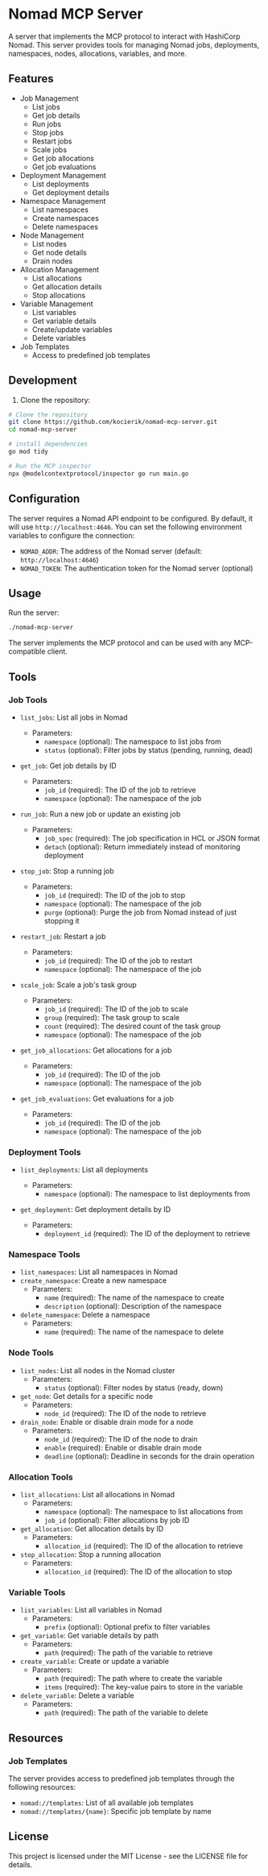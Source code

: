 # Nomad MCP Server

A server that implements the MCP protocol to interact with HashiCorp Nomad. This server provides tools for managing Nomad jobs, deployments, namespaces, nodes, allocations, variables, and more.

## Features

- Job Management
  - List jobs
  - Get job details
  - Run jobs
  - Stop jobs
  - Restart jobs
  - Scale jobs
  - Get job allocations
  - Get job evaluations
- Deployment Management
  - List deployments
  - Get deployment details
- Namespace Management
  - List namespaces
  - Create namespaces
  - Delete namespaces
- Node Management
  - List nodes
  - Get node details
  - Drain nodes
- Allocation Management
  - List allocations
  - Get allocation details
  - Stop allocations
- Variable Management
  - List variables
  - Get variable details
  - Create/update variables
  - Delete variables
- Job Templates
  - Access to predefined job templates

## Development

1. Clone the repository:
```bash
# Clone the repository
git clone https://github.com/kocierik/nomad-mcp-server.git
cd nomad-mcp-server

# install dependencies
go mod tidy

# Run the MCP inspector
npx @modelcontextprotocol/inspector go run main.go
```

## Configuration

The server requires a Nomad API endpoint to be configured. By default, it will use `http://localhost:4646`. You can set the following environment variables to configure the connection:

- `NOMAD_ADDR`: The address of the Nomad server (default: `http://localhost:4646`)
- `NOMAD_TOKEN`: The authentication token for the Nomad server (optional)

## Usage

Run the server:
```bash
./nomad-mcp-server
```

The server implements the MCP protocol and can be used with any MCP-compatible client.

## Tools

### Job Tools

- `list_jobs`: List all jobs in Nomad
  - Parameters:
    - `namespace` (optional): The namespace to list jobs from
    - `status` (optional): Filter jobs by status (pending, running, dead)

- `get_job`: Get job details by ID
  - Parameters:
    - `job_id` (required): The ID of the job to retrieve
    - `namespace` (optional): The namespace of the job

- `run_job`: Run a new job or update an existing job
  - Parameters:
    - `job_spec` (required): The job specification in HCL or JSON format
    - `detach` (optional): Return immediately instead of monitoring deployment

- `stop_job`: Stop a running job
  - Parameters:
    - `job_id` (required): The ID of the job to stop
    - `namespace` (optional): The namespace of the job
    - `purge` (optional): Purge the job from Nomad instead of just stopping it

- `restart_job`: Restart a job
  - Parameters:
    - `job_id` (required): The ID of the job to restart
    - `namespace` (optional): The namespace of the job

- `scale_job`: Scale a job's task group
  - Parameters:
    - `job_id` (required): The ID of the job to scale
    - `group` (required): The task group to scale
    - `count` (required): The desired count of the task group
    - `namespace` (optional): The namespace of the job

- `get_job_allocations`: Get allocations for a job
  - Parameters:
    - `job_id` (required): The ID of the job
    - `namespace` (optional): The namespace of the job

- `get_job_evaluations`: Get evaluations for a job
  - Parameters:
    - `job_id` (required): The ID of the job
    - `namespace` (optional): The namespace of the job

### Deployment Tools

- `list_deployments`: List all deployments
  - Parameters:
    - `namespace` (optional): The namespace to list deployments from

- `get_deployment`: Get deployment details by ID
  - Parameters:
    - `deployment_id` (required): The ID of the deployment to retrieve

### Namespace Tools

- `list_namespaces`: List all namespaces in Nomad
- `create_namespace`: Create a new namespace
  - Parameters:
    - `name` (required): The name of the namespace to create
    - `description` (optional): Description of the namespace
- `delete_namespace`: Delete a namespace
  - Parameters:
    - `name` (required): The name of the namespace to delete

### Node Tools

- `list_nodes`: List all nodes in the Nomad cluster
  - Parameters:
    - `status` (optional): Filter nodes by status (ready, down)
- `get_node`: Get details for a specific node
  - Parameters:
    - `node_id` (required): The ID of the node to retrieve
- `drain_node`: Enable or disable drain mode for a node
  - Parameters:
    - `node_id` (required): The ID of the node to drain
    - `enable` (required): Enable or disable drain mode
    - `deadline` (optional): Deadline in seconds for the drain operation

### Allocation Tools

- `list_allocations`: List all allocations in Nomad
  - Parameters:
    - `namespace` (optional): The namespace to list allocations from
    - `job_id` (optional): Filter allocations by job ID
- `get_allocation`: Get allocation details by ID
  - Parameters:
    - `allocation_id` (required): The ID of the allocation to retrieve
- `stop_allocation`: Stop a running allocation
  - Parameters:
    - `allocation_id` (required): The ID of the allocation to stop

### Variable Tools

- `list_variables`: List all variables in Nomad
  - Parameters:
    - `prefix` (optional): Optional prefix to filter variables
- `get_variable`: Get variable details by path
  - Parameters:
    - `path` (required): The path of the variable to retrieve
- `create_variable`: Create or update a variable
  - Parameters:
    - `path` (required): The path where to create the variable
    - `items` (required): The key-value pairs to store in the variable
- `delete_variable`: Delete a variable
  - Parameters:
    - `path` (required): The path of the variable to delete

## Resources

### Job Templates

The server provides access to predefined job templates through the following resources:

- `nomad://templates`: List of all available job templates
- `nomad://templates/{name}`: Specific job template by name

## License

This project is licensed under the MIT License - see the LICENSE file for details.